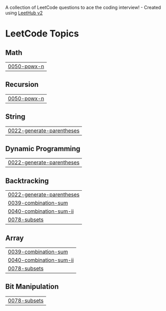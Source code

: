 A collection of LeetCode questions to ace the coding interview! - Created using [LeetHub v2](https://github.com/arunbhardwaj/LeetHub-2.0)
<!---LeetCode Topics Start-->
# LeetCode Topics
## Math
|  |
| ------- |
| [0050-powx-n](https://github.com/Arslan909/GDSC-30DaysofLeetcode/tree/master/0050-powx-n) |
## Recursion
|  |
| ------- |
| [0050-powx-n](https://github.com/Arslan909/GDSC-30DaysofLeetcode/tree/master/0050-powx-n) |
## String
|  |
| ------- |
| [0022-generate-parentheses](https://github.com/Arslan909/GDSC-30DaysofLeetcode/tree/master/0022-generate-parentheses) |
## Dynamic Programming
|  |
| ------- |
| [0022-generate-parentheses](https://github.com/Arslan909/GDSC-30DaysofLeetcode/tree/master/0022-generate-parentheses) |
## Backtracking
|  |
| ------- |
| [0022-generate-parentheses](https://github.com/Arslan909/GDSC-30DaysofLeetcode/tree/master/0022-generate-parentheses) |
| [0039-combination-sum](https://github.com/Arslan909/GDSC-30DaysofLeetcode/tree/master/0039-combination-sum) |
| [0040-combination-sum-ii](https://github.com/Arslan909/GDSC-30DaysofLeetcode/tree/master/0040-combination-sum-ii) |
| [0078-subsets](https://github.com/Arslan909/GDSC-30DaysofLeetcode/tree/master/0078-subsets) |
## Array
|  |
| ------- |
| [0039-combination-sum](https://github.com/Arslan909/GDSC-30DaysofLeetcode/tree/master/0039-combination-sum) |
| [0040-combination-sum-ii](https://github.com/Arslan909/GDSC-30DaysofLeetcode/tree/master/0040-combination-sum-ii) |
| [0078-subsets](https://github.com/Arslan909/GDSC-30DaysofLeetcode/tree/master/0078-subsets) |
## Bit Manipulation
|  |
| ------- |
| [0078-subsets](https://github.com/Arslan909/GDSC-30DaysofLeetcode/tree/master/0078-subsets) |
<!---LeetCode Topics End-->